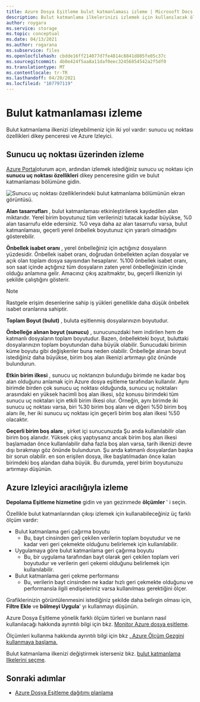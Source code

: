 ```yaml
---
title: Azure Dosya Eşitleme bulut katmanlaması izleme | Microsoft Docs
description: Bulut katmanlama ilkelerinizi izlemek için kullanılacak ölçülerle ilgili ayrıntılar.
author: roygara
ms.service: storage
ms.topic: conceptual
ms.date: 04/13/2021
ms.author: rogarana
ms.subservice: files
ms.openlocfilehash: cbdde16ff214077d7fe4814c8841d805fe05c37c
ms.sourcegitcommit: 4b0e424f5aa8a11daf0eec32456854542a2f5df0
ms.translationtype: MT
ms.contentlocale: tr-TR
ms.lasthandoff: 04/20/2021
ms.locfileid: "107797119"
---
```

# <a name="monitor-cloud-tiering"></a>Bulut katmanlaması izleme
Bulut katmanlama ilkenizi izleyebilmeniz için iki yol vardır: sunucu uç noktası özellikleri dikey penceresi ve Azure Izleyici.

## <a name="monitoring-via-server-endpoint"></a>Sunucu uç noktası üzerinden izleme

[Azure Portal](https://portal.azure.com/)oturum açın, ardından izlemek istediğiniz sunucu uç noktası için **sunucu uç noktası özellikleri** dikey penceresine gidin ve bulut katmanlaması bölümüne gidin. 

![Sunucu uç noktası özelliklerindeki bulut katmanlama bölümünün ekran görüntüsü.](media/storage-sync-monitoring-cloud-tiering/cloud-tiering-monitoring-5.png)

**Alan tasarrufları** , bulut katmanlaması etkinleştirilerek kaydedilen alan miktarıdır. Yerel birim boyutunuz tüm verilerinizi tutacak kadar büyükse, %0 alan tasarrufu elde edersiniz. %0 veya daha az alan tasarrufu varsa, bulut katmanlaması, geçerli yerel önbellek boyutunuz için yararlı olmadığını gösterebilir. 

**Önbellek isabet oranı** , yerel önbelleğiniz için açtığınız dosyaların yüzdesidir. Önbellek isabet oranı, doğrudan önbellekten açılan dosyalar ve açık olan toplam dosya sayısından hesaplanır. %100 önbellek isabet oranı, son saat içinde açtığınız tüm dosyaların zaten yerel önbelleğinizin içinde olduğu anlamına gelir. Amacınız çıkış azaltmaktır, bu, geçerli ilkenizin iyi şekilde çalıştığını gösterir.

> [!NOTE]
> Rastgele erişim desenlerine sahip iş yükleri genellikle daha düşük önbellek isabet oranlarına sahiptir. 

**Toplam Boyut (bulut)** , buluta eşitlenmiş dosyalarınızın boyutudur. 

**Önbelleğe alınan boyut (sunucu)** , sunucunuzdaki hem indirilen hem de katmanlı dosyaların toplam boyutudur. Bazen, önbellekteki boyut, buluttaki dosyalarınızın toplam boyutundan daha büyük olabilir. Sunucudaki birimin küme boyutu gibi değişkenler buna neden olabilir. Önbelleğe alınan boyut istediğiniz daha büyükse, birim boş alan ilkenizi artırmayı göz önünde bulundurun. 

**Etkin birim ilkesi** , sunucu uç noktanızın bulunduğu birimde ne kadar boş alan olduğunu anlamak için Azure dosya eşitleme tarafından kullanılır. Aynı birimde birden çok sunucu uç noktası olduğunda, sunucu uç noktaları arasındaki en yüksek hacimli boş alan ilkesi, söz konusu birimdeki tüm sunucu uç noktaları için etkili birim ilkesi olur. Örneğin, aynı birimde iki sunucu uç noktası varsa, biri %30 birim boş alanı ve diğeri %50 birim boş alanı ile, her iki sunucu uç noktası için geçerli birim boş alan ilkesi %50 olacaktır.

**Geçerli birim boş alanı** , şirket içi sunucunuzda Şu anda kullanılabilir olan birim boş alanıdır. Yüksek çıkış yaptıysanız ancak birim boş alan ilkesi başlamadan önce kullanılabilir daha fazla boş alan varsa, tarih ilkenizi devre dışı bırakmayı göz önünde bulundurun. Şu anda katmanlı dosyalardan başka bir sorun olabilir. en son erişilen dosya, ilke başlatılmadan önce kalan birimdeki boş alandan daha büyük. Bu durumda, yerel birim boyutunuzu artırmayı düşünün. 

## <a name="monitoring-via-azure-monitor"></a>Azure Izleyici aracılığıyla izleme

**Depolama Eşitleme hizmetine** gidin ve yan gezinmede **ölçümler** ' i seçin. 

Özellikle bulut katmanlarından çıkışı izlemek için kullanabileceğiniz üç farklı ölçüm vardır:

- Bulut katmanlama geri çağırma boyutu
    - Bu, bayt cinsinden geri çekilen verilerin toplam boyutudur ve ne kadar veri geri çekmekte olduğunu belirlemek için kullanılabilir.
- Uygulamaya göre bulut katmanlama geri çağırma boyutu
    - Bu, bir uygulama tarafından bayt olarak geri çekilen toplam veri boyutudur ve verilerin geri çekemi olduğunu belirlemek için kullanılabilir.
- Bulut katmanlama geri çekme performansı
    - Bu, verilerin bayt cinsinden ne kadar hızlı geri çekmekte olduğunu ve performansla ilgili endişeleriniz varsa kullanılması gerektiğini ölçer. 

Grafiklerinizin görüntülenmesini istediğiniz şekilde daha belirgin olması için, **Filtre Ekle** ve **bölmeyi Uygula**' yı kullanmayı düşünün.
 
Azure Dosya Eşitleme yönelik farklı ölçüm türleri ve bunların nasıl kullanılacağı hakkında ayrıntılı bilgi için bkz. [Monitor Azure dosya eşitleme](file-sync-monitoring.md).

Ölçümleri kullanma hakkında ayrıntılı bilgi için bkz [. Azure Ölçüm Gezgini kullanmaya başlama.](../../azure-monitor/essentials/metrics-getting-started.md)

Bulut katmanlama ilkenizi değiştirmek isterseniz bkz. [bulut katmanlama Ilkelerini seçme](file-sync-choose-cloud-tiering-policies.md).

## <a name="next-steps"></a>Sonraki adımlar

* [Azure Dosya Eşitleme dağıtımı planlama](file-sync-planning.md)